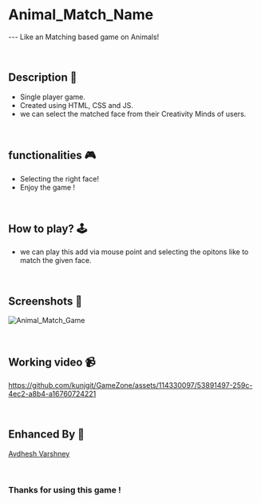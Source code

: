 # **Animal_Match_Name** 

--- Like an Matching based game on Animals!

<br>

## **Description 📃**
<!-- add your game description here  -->
- Single player game.
- Created using HTML, CSS and JS.
- we can select the matched face from their Creativity Minds of users.

<br>

## **functionalities 🎮**
<!-- add functionalities over here -->
- Selecting the right face!
- Enjoy the game !

<br>

## **How to play? 🕹️**
<!-- add the steps how to play games -->
- we can play this add via mouse point and selecting the opitons like to match the given face.

<br>

## **Screenshots 📸**

![Animal_Match_Game](https://github.com/kunjgit/GameZone/assets/114330097/480b016c-85ff-4a4f-8b8c-3d235d703a12)

<br>

## **Working video 📹**

https://github.com/kunjgit/GameZone/assets/114330097/53891497-259c-4ec2-a8b4-a16760724221

<br>

## **Enhanced By 👦**

[Avdhesh Varshney](https://github.com/Avdhesh-Varshney)

<br>

### Thanks for using this game !


